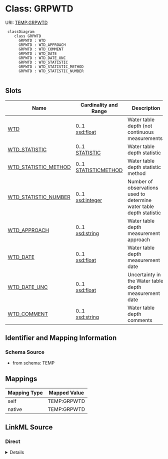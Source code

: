 # Class: GRPWTD



URI: [TEMP:GRPWTD](https://example.org/TEMP/GRPWTD)


```mermaid
 classDiagram
    class GRPWTD
      GRPWTD : WTD
      GRPWTD : WTD_APPROACH
      GRPWTD : WTD_COMMENT
      GRPWTD : WTD_DATE
      GRPWTD : WTD_DATE_UNC
      GRPWTD : WTD_STATISTIC
      GRPWTD : WTD_STATISTIC_METHOD
      GRPWTD : WTD_STATISTIC_NUMBER
      
```



<!-- no inheritance hierarchy -->


## Slots

| Name | Cardinality and Range | Description | Inheritance |
| ---  | --- | --- | --- |
| [WTD](WTD.md) | 0..1 <br/> [xsd:float](xsd:float) | Water table depth (not continuous measurements) | direct |
| [WTD_STATISTIC](WTD_STATISTIC.md) | 0..1 <br/> [STATISTIC](STATISTIC.md) | Water table depth statistic | direct |
| [WTD_STATISTIC_METHOD](WTD_STATISTIC_METHOD.md) | 0..1 <br/> [STATISTICMETHOD](STATISTICMETHOD.md) | Water table depth statistic method | direct |
| [WTD_STATISTIC_NUMBER](WTD_STATISTIC_NUMBER.md) | 0..1 <br/> [xsd:integer](xsd:integer) | Number of observations used to determine water table depth statistic | direct |
| [WTD_APPROACH](WTD_APPROACH.md) | 0..1 <br/> [xsd:string](xsd:string) | Water table depth measurement approach | direct |
| [WTD_DATE](WTD_DATE.md) | 0..1 <br/> [xsd:float](xsd:float) | Water table depth measurement date | direct |
| [WTD_DATE_UNC](WTD_DATE_UNC.md) | 0..1 <br/> [xsd:float](xsd:float) | Uncertainty in the Water table depth measurement date | direct |
| [WTD_COMMENT](WTD_COMMENT.md) | 0..1 <br/> [xsd:string](xsd:string) | Water table depth comments | direct |







## Identifier and Mapping Information







### Schema Source


* from schema: TEMP





## Mappings

| Mapping Type | Mapped Value |
| ---  | ---  |
| self | TEMP:GRPWTD |
| native | TEMP:GRPWTD |


## LinkML Source

<!-- TODO: investigate https://stackoverflow.com/questions/37606292/how-to-create-tabbed-code-blocks-in-mkdocs-or-sphinx -->

### Direct

<details>
```yaml
name: GRP_WTD
from_schema: TEMP
rank: 1000
slots:
- WTD
- WTD_STATISTIC
- WTD_STATISTIC_METHOD
- WTD_STATISTIC_NUMBER
- WTD_APPROACH
- WTD_DATE
- WTD_DATE_UNC
- WTD_COMMENT
slot_usage:
  WTD:
    name: WTD
    description: Water table depth (not continuous measurements)
    comments:
    - Report continuous half-hourly or hourly measurements with flux/met data.
    multivalued: true
    identifier: true
    domain_of:
    - GRP_WTD
    - GRP_WTD
  WTD_APPROACH:
    name: WTD_APPROACH
    description: Water table depth measurement approach
    multivalued: true
    domain_of:
    - GRP_WTD
    - GRP_WTD
  WTD_COMMENT:
    name: WTD_COMMENT
    description: Water table depth comments
    multivalued: true
    domain_of:
    - GRP_WTD
    - GRP_WTD
  WTD_DATE:
    name: WTD_DATE
    description: Water table depth measurement date
    comments:
    - Please report the date at the precision known. Allowed reporting precisions
      are YYYY, YYYYMM, YYYYMMDD, and YYYYMMDDHHMM.
    multivalued: true
    domain_of:
    - GRP_WTD
    - GRP_WTD
    required: true
  WTD_DATE_UNC:
    name: WTD_DATE_UNC
    description: Uncertainty in the Water table depth measurement date
    multivalued: true
    domain_of:
    - GRP_WTD
    - GRP_WTD
  WTD_STATISTIC:
    name: WTD_STATISTIC
    description: Water table depth statistic
    comments:
    - The statistic for the measurement reported. Use predefined list (e.g., mean,
      min / max, standard deviation, etc).
    multivalued: true
    domain_of:
    - GRP_WTD
    - GRP_WTD
    required: true
  WTD_STATISTIC_METHOD:
    name: WTD_STATISTIC_METHOD
    description: Water table depth statistic method
    comments:
    - Method used to generate the reported statistic (e.g., aggregate of individuals,
      aggregate of sample aggregates) from observations representing the same time
      period. Use predefined list. The aggregation method is not meant to describe
      temporal aggregations for example in calculations of higher frequency observations
      (e.g., sub-minute) to lower frequency observations (e.g., hourly) at a single
      location.
    multivalued: true
    domain_of:
    - GRP_WTD
    - GRP_WTD
  WTD_STATISTIC_NUMBER:
    name: WTD_STATISTIC_NUMBER
    description: Number of observations used to determine water table depth statistic
    comments:
    - Number of observations (samples / replicates) used to calculate the STATISTIC
      for the reported measurement.
    multivalued: true
    domain_of:
    - GRP_WTD
    - GRP_WTD

```
</details>

### Induced

<details>
```yaml
name: GRP_WTD
from_schema: TEMP
rank: 1000
slot_usage:
  WTD:
    name: WTD
    description: Water table depth (not continuous measurements)
    comments:
    - Report continuous half-hourly or hourly measurements with flux/met data.
    multivalued: true
    identifier: true
    domain_of:
    - GRP_WTD
    - GRP_WTD
  WTD_APPROACH:
    name: WTD_APPROACH
    description: Water table depth measurement approach
    multivalued: true
    domain_of:
    - GRP_WTD
    - GRP_WTD
  WTD_COMMENT:
    name: WTD_COMMENT
    description: Water table depth comments
    multivalued: true
    domain_of:
    - GRP_WTD
    - GRP_WTD
  WTD_DATE:
    name: WTD_DATE
    description: Water table depth measurement date
    comments:
    - Please report the date at the precision known. Allowed reporting precisions
      are YYYY, YYYYMM, YYYYMMDD, and YYYYMMDDHHMM.
    multivalued: true
    domain_of:
    - GRP_WTD
    - GRP_WTD
    required: true
  WTD_DATE_UNC:
    name: WTD_DATE_UNC
    description: Uncertainty in the Water table depth measurement date
    multivalued: true
    domain_of:
    - GRP_WTD
    - GRP_WTD
  WTD_STATISTIC:
    name: WTD_STATISTIC
    description: Water table depth statistic
    comments:
    - The statistic for the measurement reported. Use predefined list (e.g., mean,
      min / max, standard deviation, etc).
    multivalued: true
    domain_of:
    - GRP_WTD
    - GRP_WTD
    required: true
  WTD_STATISTIC_METHOD:
    name: WTD_STATISTIC_METHOD
    description: Water table depth statistic method
    comments:
    - Method used to generate the reported statistic (e.g., aggregate of individuals,
      aggregate of sample aggregates) from observations representing the same time
      period. Use predefined list. The aggregation method is not meant to describe
      temporal aggregations for example in calculations of higher frequency observations
      (e.g., sub-minute) to lower frequency observations (e.g., hourly) at a single
      location.
    multivalued: true
    domain_of:
    - GRP_WTD
    - GRP_WTD
  WTD_STATISTIC_NUMBER:
    name: WTD_STATISTIC_NUMBER
    description: Number of observations used to determine water table depth statistic
    comments:
    - Number of observations (samples / replicates) used to calculate the STATISTIC
      for the reported measurement.
    multivalued: true
    domain_of:
    - GRP_WTD
    - GRP_WTD
attributes:
  WTD:
    name: WTD
    description: Water table depth (not continuous measurements)
    comments:
    - Report continuous half-hourly or hourly measurements with flux/met data.
    from_schema: TEMP
    rank: 1000
    multivalued: true
    identifier: true
    alias: WTD
    owner: GRP_WTD
    domain_of:
    - GRP_WTD
    - GRP_WTD
    range: float
    unit:
      symbol: m
  WTD_STATISTIC:
    name: WTD_STATISTIC
    description: Water table depth statistic
    comments:
    - The statistic for the measurement reported. Use predefined list (e.g., mean,
      min / max, standard deviation, etc).
    from_schema: TEMP
    rank: 1000
    multivalued: true
    alias: WTD_STATISTIC
    owner: GRP_WTD
    domain_of:
    - GRP_WTD
    - GRP_WTD
    range: STATISTIC
    required: true
  WTD_STATISTIC_METHOD:
    name: WTD_STATISTIC_METHOD
    description: Water table depth statistic method
    comments:
    - Method used to generate the reported statistic (e.g., aggregate of individuals,
      aggregate of sample aggregates) from observations representing the same time
      period. Use predefined list. The aggregation method is not meant to describe
      temporal aggregations for example in calculations of higher frequency observations
      (e.g., sub-minute) to lower frequency observations (e.g., hourly) at a single
      location.
    from_schema: TEMP
    rank: 1000
    multivalued: true
    alias: WTD_STATISTIC_METHOD
    owner: GRP_WTD
    domain_of:
    - GRP_WTD
    - GRP_WTD
    range: STATISTIC_METHOD
  WTD_STATISTIC_NUMBER:
    name: WTD_STATISTIC_NUMBER
    description: Number of observations used to determine water table depth statistic
    comments:
    - Number of observations (samples / replicates) used to calculate the STATISTIC
      for the reported measurement.
    from_schema: TEMP
    rank: 1000
    multivalued: true
    alias: WTD_STATISTIC_NUMBER
    owner: GRP_WTD
    domain_of:
    - GRP_WTD
    - GRP_WTD
    range: integer
  WTD_APPROACH:
    name: WTD_APPROACH
    description: Water table depth measurement approach
    from_schema: TEMP
    rank: 1000
    multivalued: true
    alias: WTD_APPROACH
    owner: GRP_WTD
    domain_of:
    - GRP_WTD
    - GRP_WTD
    range: string
  WTD_DATE:
    name: WTD_DATE
    description: Water table depth measurement date
    comments:
    - Please report the date at the precision known. Allowed reporting precisions
      are YYYY, YYYYMM, YYYYMMDD, and YYYYMMDDHHMM.
    from_schema: TEMP
    rank: 1000
    multivalued: true
    alias: WTD_DATE
    owner: GRP_WTD
    domain_of:
    - GRP_WTD
    - GRP_WTD
    range: float
    required: true
    unit:
      symbol: YYYYMMDDHHMM
  WTD_DATE_UNC:
    name: WTD_DATE_UNC
    description: Uncertainty in the Water table depth measurement date
    from_schema: TEMP
    rank: 1000
    multivalued: true
    alias: WTD_DATE_UNC
    owner: GRP_WTD
    domain_of:
    - GRP_WTD
    - GRP_WTD
    range: float
    unit:
      symbol: days
  WTD_COMMENT:
    name: WTD_COMMENT
    description: Water table depth comments
    from_schema: TEMP
    rank: 1000
    multivalued: true
    alias: WTD_COMMENT
    owner: GRP_WTD
    domain_of:
    - GRP_WTD
    - GRP_WTD
    range: string

```
</details>